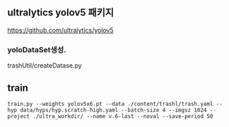 ## ultralytics yolov5 패키지
https://github.com/ultralytics/yolov5

### yoloDataSet생성. 
trashUtil/createDatase.py


## train 
```
train.py --weights yolov5x6.pt --data ./content/trashl/trash.yaml --hyp data/hyps/hyp.scratch-high.yaml --batch-size 4 --imgsz 1024 --project ./ultra_workdir/ --name v.6-last --noval --save-period 50
```
